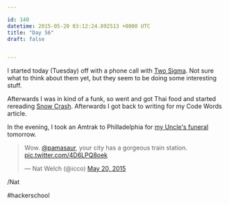 ```yaml
---

id: 140
datetime: 2015-05-20 03:12:24.892513 +0000 UTC
title: "Day 56"
draft: false


---
```


I started today (Tuesday) off with a phone call with [Two Sigma](https://www.twosigma.com/). Not sure what to think about them yet, but they seem to be doing some interesting stuff.

Afterwards I was in kind of a funk, so went and got Thai food and started rereading [Snow Crash](https://en.wikipedia.org/wiki/Snow_Crash). Afterwards I got back to writing for my Code Words article.

In the evening, I took an Amtrak to Philladelphia for [my Uncle's funeral](http://www.haganfuneralhome.com/memsol.cgi?user_id=1578115) tomorrow. 

<blockquote class="twitter-tweet" lang="en"><p lang="en" dir="ltr">Wow. <a href="https://twitter.com/pamasaur">@pamasaur</a>, your city has a gorgeous train station. <a href="http://t.co/4D6LPQ8oek">pic.twitter.com/4D6LPQ8oek</a></p>&mdash; Nat Welch (@icco) <a href="https://twitter.com/icco/status/600819731361374209">May 20, 2015</a></blockquote>
<script async src="//platform.twitter.com/widgets.js" charset="utf-8"></script>

/Nat

#hackerschool
